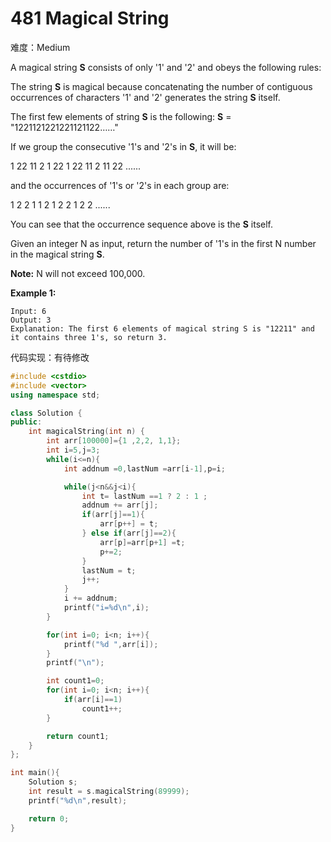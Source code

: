 # 481 Magical String

难度：Medium

A magical string **S** consists of only '1' and '2' and obeys the following rules:

The string **S** is magical because concatenating the number of contiguous occurrences of characters '1' and '2' generates the string **S** itself.

The first few elements of string **S** is the following: **S** = "1221121221221121122……"

If we group the consecutive '1's and '2's in **S**, it will be:

1 22 11 2 1 22 1 22 11 2 11 22 ......

and the occurrences of '1's or '2's in each group are:

1 2 2 1 1 2 1 2 2 1 2 2 ......

You can see that the occurrence sequence above is the **S** itself.

Given an integer N as input, return the number of '1's in the first N number in the magical string **S**.

**Note:** N will not exceed 100,000.

**Example 1:**

```output
Input: 6
Output: 3
Explanation: The first 6 elements of magical string S is "12211" and it contains three 1's, so return 3.
```



代码实现：有待修改

```C++
#include <cstdio>
#include <vector>
using namespace std;

class Solution {
public:
    int magicalString(int n) {
        int arr[100000]={1 ,2,2, 1,1};
        int i=5,j=3;
        while(i<=n){
            int addnum =0,lastNum =arr[i-1],p=i;

            while(j<n&&j<i){
                int t= lastNum ==1 ? 2 : 1 ;
                addnum += arr[j];
                if(arr[j]==1){
                    arr[p++] = t;
                } else if(arr[j]==2){
                    arr[p]=arr[p+1] =t;
                    p+=2;
                }
                lastNum = t;
                j++;
            }
            i += addnum;
            printf("i=%d\n",i);
        }

        for(int i=0; i<n; i++){
            printf("%d ",arr[i]);
        }
        printf("\n");

        int count1=0;
        for(int i=0; i<n; i++){
            if(arr[i]==1)
                count1++;
        }

        return count1;
    }
};

int main(){
    Solution s;
    int result = s.magicalString(89999);
    printf("%d\n",result);

    return 0;
}

```

